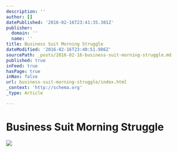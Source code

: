 ```yaml
---
description: ''
author: []
datePublished: '2016-02-16T23:41:35.301Z'
publisher:
  domain: ''
  name: ''
title: Business Suit Morning Struggle
dateModified: '2016-02-16T23:40:51.986Z'
sourcePath: _posts/2016-02-16-business-suit-morning-struggle.md
published: true
inFeed: true
hasPage: true
inNav: false
url: business-suit-morning-struggle/index.html
_context: 'http://schema.org'
_type: Article

---
```

# Business Suit Morning Struggle
![](https://the-grid-user-content.s3-us-west-2.amazonaws.com/36f0284c-c7b5-4086-9ef3-7de288c1dbdb.png)